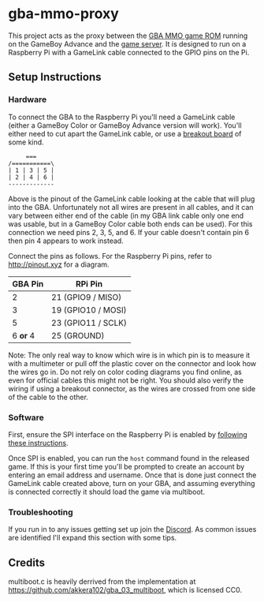 # gba-mmo-proxy

This project acts as the proxy between the [GBA MMO game ROM](https://github.com/maciel310/gba-mmo)
running on the GameBoy Advance and the [game server](https://github.com/maciel310/gba-mmo-server).
It is designed to run on a Raspberry Pi with a GameLink cable connected to the GPIO pins on the Pi.

## Setup Instructions

### Hardware

To connect the GBA to the Raspberry Pi you'll need a GameLink cable (either a GameBoy Color or GameBoy Advance version will work).
You'll either need to cut apart the GameLink cable, or use a
[breakout board](https://www.google.com/search?q=gamelink+breakout+board&tbm=isch)
of some kind.

```
     ===
/===========\
| 1 | 3 | 5 |
| 2 | 4 | 6 |
-------------
```

Above is the pinout of the GameLink cable looking at the cable that will plug into the GBA. Unfortunately not all wires are
present in all cables, and it can vary between either end of the cable (in my GBA link cable only one end was usable, but
in a GameBoy Color cable both ends can be used). For this connection we need pins 2, 3, 5, and 6. If your cable doesn't
contain pin 6 then pin 4 appears to work instead.

Connect the pins as follows. For the Raspberry Pi pins, refer to http://pinout.xyz for a diagram.

| GBA Pin    | RPi Pin 
|------------|---------
| 2          | 21 (GPIO9 / MISO)
| 3          | 19 (GPIO10 / MOSI)
| 5          | 23 (GPIO11 / SCLK)
| 6 **or** 4 | 25 (GROUND)

Note: The only real way to know which wire is in which pin is to measure it with a multimeter or pull off the plastic cover
on the connector and look how the wires go in. Do not rely on color coding diagrams you find online, as even for official
cables this might not be right. You should also verify the wiring if using a breakout connector, as the wires are crossed
from one side of the cable to the other.


### Software

First, ensure the SPI interface on the Raspberry Pi is enabled by
[following these instructions](https://www.raspberrypi-spy.co.uk/2014/08/enabling-the-spi-interface-on-the-raspberry-pi/).

Once SPI is enabled, you can run the `host` command found in the released game. If this is your first time you'll
be prompted to create an account by entering an email address and username. Once that is done just connect the GameLink
cable created above, turn on your GBA, and assuming everything is connected correctly it should load the game via multiboot.


### Troubleshooting

If you run in to any issues getting set up join the [Discord](https://discord.gg/B3wJYnUswN). As common issues are identified
I'll expand this section with some tips.


## Credits

multiboot.c is heavily derrived from the implementation at https://github.com/akkera102/gba_03_multiboot, which is licensed CC0.
